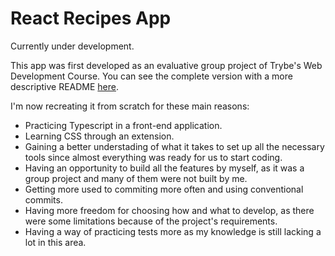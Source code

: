 # React Recipes App
Currently under development.

This app was first developed as an evaluative group project of Trybe's Web Development Course.
You can see the complete version with a more descriptive README [here](https://github.com/DanielErhardt/myRecipe-app).

I'm now recreating it from scratch for these main reasons:
- Practicing Typescript in a front-end application.
- Learning CSS through an extension.
- Gaining a better understading of what it takes to set up all the necessary tools since almost everything was ready for us to start coding.
- Having an opportunity to build all the features by myself, as it was a group project and many of them were not built by me.
- Getting more used to commiting more often and using conventional commits.
- Having more freedom for choosing how and what to develop, as there were some limitations because of the project's requirements.
- Having a way of practicing tests more as my knowledge is still lacking a lot in this area.
